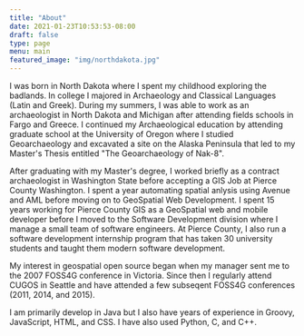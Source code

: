```yaml
---
title: "About"
date: 2021-01-23T10:53:53-08:00
draft: false
type: page
menu: main
featured_image: "img/northdakota.jpg"
---
```


I was born in North Dakota where I spent my childhood exploring the badlands.  In college I majored in Archaeology and Classical Languages (Latin and Greek).  During my summers, I was able to work as an archaeologist in North Dakota and Michigan after attending fields schools in Fargo and Greece.  I continued my Archaeological education by attending graduate school at the University of Oregon where I studied Geoarchaeology and excavated a site on the Alaska Peninsula that led to my Master's Thesis entitled "The Geoarchaeology of Nak-8".

After graduating with my Master's degree, I worked briefly as a contract archaeologist in Washington State before accepting a GIS Job at Pierce County Washington.  I spent a year automating spatial anlysis using Avenue and AML before moving on to GeoSpatial Web Development.  I spent 15 years working for Pierce County GIS as a GeoSpatial web and mobile developer before I moved to the Software Development division where I manage a small team of software engineers.  At Pierce County, I also run a software development internship program that has taken 30 university students and taught them modern software development.

My interest in geospatial open source began when my manager sent me to the 2007 FOSS4G conference in Victoria.  Since then I regularly attend CUGOS in Seattle and have attended a few subseqent FOSS4G conferences (2011, 2014, and 2015). 

I am primarily develop in Java but I also have years of experience in Groovy, JavaScript, HTML, and CSS.  I have also used Python, C, and C++.
